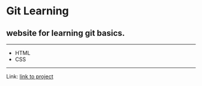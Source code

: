 # Git Learning 
## website for learning git basics. 
--- 

- HTML
- CSS
---
Link: [link to project](https://)
